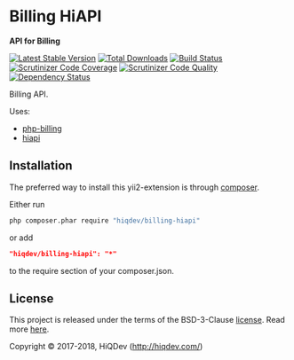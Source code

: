 # Billing HiAPI

**API for Billing**

[![Latest Stable Version](https://poser.pugx.org/hiqdev/billing-hiapi/v/stable)](https://packagist.org/packages/hiqdev/billing-hiapi)
[![Total Downloads](https://poser.pugx.org/hiqdev/billing-hiapi/downloads)](https://packagist.org/packages/hiqdev/billing-hiapi)
[![Build Status](https://img.shields.io/travis/hiqdev/billing-hiapi.svg)](https://travis-ci.org/hiqdev/billing-hiapi)
[![Scrutinizer Code Coverage](https://img.shields.io/scrutinizer/coverage/g/hiqdev/billing-hiapi.svg)](https://scrutinizer-ci.com/g/hiqdev/billing-hiapi/)
[![Scrutinizer Code Quality](https://img.shields.io/scrutinizer/g/hiqdev/billing-hiapi.svg)](https://scrutinizer-ci.com/g/hiqdev/billing-hiapi/)
[![Dependency Status](https://www.versioneye.com/php/hiqdev:billing-hiapi/dev-master/badge.svg)](https://www.versioneye.com/php/hiqdev:billing-hiapi/dev-master)

Billing API.

Uses:

- [php-billing]
- [hiapi]

[php-billing]: https://github.com/hiqdev/php-billing
[hiapi]: https://github.com/hiqdev/hiapi

## Installation

The preferred way to install this yii2-extension is through [composer](http://getcomposer.org/download/).

Either run

```sh
php composer.phar require "hiqdev/billing-hiapi"
```

or add

```json
"hiqdev/billing-hiapi": "*"
```

to the require section of your composer.json.

## License

This project is released under the terms of the BSD-3-Clause [license](LICENSE).
Read more [here](http://choosealicense.com/licenses/bsd-3-clause).

Copyright © 2017-2018, HiQDev (http://hiqdev.com/)
